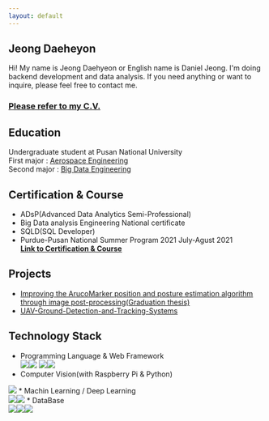 ```yaml
---
layout: default
---
```


## Jeong Daeheyon
Hi! My name is Jeong Daehyeon or English name is Daniel Jeong. I'm doing backend development and data analysis. If you need anything or want to inquire, please feel free to contact me.

### <strong><a href="https://www.notion.so/Jeong_Daniel-CV-a538e8ba44c748cc97b90ba569338b03"><i class="fa-solid fa-file-user"></i>  Please refer to my C.V.</a></strong>

## Education
Undergraduate student at Pusan National University  
First major : [<u>Aerospace Engineering</u>](https://github.com/Jeong-Daniel/aerospace_engineering)  
Second major : [<u>Big Data Engineering</u>](https://github.com/Jeong-Daniel/Bigdata_engineering)  

## Certification & Course
*   ADsP(Advanced Data Analytics Semi-Professional)  
*   Big Data analysis Engineering National certificate  
*   SQLD(SQL Developer)  
*   Purdue-Pusan National Summer Program 2021 July-Agust 2021<br>
<strong>[Link to Certification & Course](https://github.com/Jeong-Daniel/certification)</strong>

## Projects
*   [<u>Improving the ArucoMarker position and posture estimation algorithm through image post-processing(Graduation thesis)</u>](https://github.com/Jeong-Daniel/aruco_marker_tracking)
*   [<u>UAV-Ground-Detection-and-Tracking-Systems</u>](https://github.com/Jeong-Daniel/project17_UAV)

## Technology Stack
* Programming Language & Web Framework<br/>
<img src="https://img.shields.io/badge/Python-0769AD?style=for-the-badge&logo=python&logoColor=white"><img src="https://img.shields.io/badge/JAVA-007396?style=for-the-badge&logo=java&logoColor=white">
<img src="https://img.shields.io/badge/Django-27423A?style=for-the-badge&logo=django&logoColor=white"><img src="https://img.shields.io/badge/Spring-9fdf82?style=for-the-badge&logo=spring&logoColor=white"><br/>
* Computer Vision(with Raspberry Pi & Python)<br/>
<img src="https://img.shields.io/badge/Opencv-072743?style=for-the-badge&logo=opencv&logoColor=white">
* Machin Learning / Deep Learning<br/>
<img src="https://img.shields.io/badge/Scikit_Learn-FF8C00?style=for-the-badge&logo=Scikit-learn&logoColor=white"><img src="https://img.shields.io/badge/Pytorch-e06666?style=for-the-badge&logo=Pytorch&logoColor=white">
* DataBase<br/>
<img src="https://img.shields.io/badge/oracle-F80000?style=for-the-badge&logo=oracle&logoColor=white"><img src="https://img.shields.io/badge/mysql-4479A1?style=for-the-badge&logo=mysql&logoColor=white"><img src="https://img.shields.io/badge/mariaDB-003545?style=for-the-badge&logo=mariaDB&logoColor=white">
